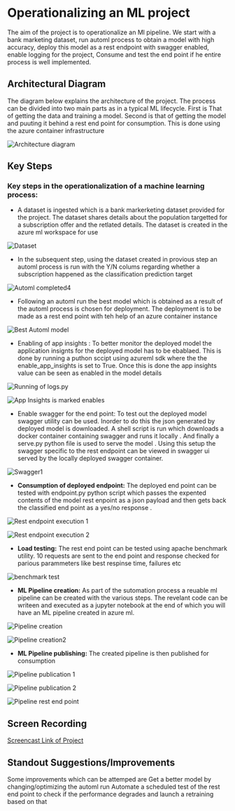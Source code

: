 # Operationalizing an ML project

The aim of the project is to operationalize an Ml pipeline. We start with a bank marketing dataset, run automl process
to obtain a model with high accuracy, deploy this model as a rest endpoint with swagger enabled, enable logging for the project,
Consume and test the end point if he entire process is well implemented.

## Architectural Diagram
The diagram below explains the architecture of the project.
The process can be divided into two main parts as in a typical ML lifecycle. 
First is That of getting the data and training a model.
Second is that of getting the model and puuting it behind a rest end point for consumption. This is done using the azure container infrastructure

![Architecture diagram](https://github.com/abhijit-kalita/nd00333_AZMLND_C2/blob/master/starter_files/images/Project_Architecture.png)


## Key Steps

### Key steps in the operationalization of a machine learning process:

* A dataset is ingested which is a bank markerketing dataset provided for the project. The dataset shares details about the 
population targetted for a subscription offer and the retlated details. The dataset is created in the azure ml workspace for use

![Dataset](https://github.com/abhijit-kalita/nd00333_AZMLND_C2/blob/master/starter_files/images/Bankmktng_Dataset.png)

* In the subsequent step, using the dataset created in provious step an automl process is run with the Y/N colums regarding whether a subscription happened
as the classification prediction target

![Automl completed](https://github.com/abhijit-kalita/nd00333_AZMLND_C2/blob/master/starter_files/images/Automl_completed_exp.png)4

* Following an automl run the best model which is obtained as a result of the automl process is chosen for deployment. The deployment is to be 
made as a rest end point with teh help of an azure container instance

![Best Automl model](https://github.com/abhijit-kalita/nd00333_AZMLND_C2/blob/master/starter_files/images/Automl_Best_exp.png)

* Enabling of app insights : To better monitor the deployed model the application insignts for the deployed model has to be ebablaed.
This is done by running a puthon sccipt using azureml sdk where the the enable_app_insights is set to True. Once this is done the app insights
value can be seen as enabled in the model details

![Running of logs.py](https://github.com/abhijit-kalita/nd00333_AZMLND_C2/blob/master/starter_files/images/logs-py-run.png)

![App Insights is marked enables](https://github.com/abhijit-kalita/nd00333_AZMLND_C2/blob/master/starter_files/images/app-insights-enabled.png)


* Enable swagger for the end point: To test out the deployed model swagger utility can be used. Inorder to do this the json generated by deployed model is downloaded.
A shell script is run which downloads a docker container containing swagger and runs it locally . And finally a serve.py python file is used to serve the model .
Using this setup the swagger specific to the rest endpoint can be viewed in swagger ui served by the locally deployed swagger container.

![Swagger1](https://github.com/abhijit-kalita/nd00333_AZMLND_C2/blob/master/starter_files/images/swagger-json-serving.png)


* **Consumption of deployed endpoint:** The deployed end point can be tested with endpoint.py python script which passes the expented contents of the model 
rest enpoint as a json payload and then gets back the classified end point as a yes/no response .

![Rest endpoint execution 1](https://github.com/abhijit-kalita/nd00333_AZMLND_C2/blob/master/starter_files/images/end-point-execution-json.png)

![Rest endpoint execution 2](https://github.com/abhijit-kalita/nd00333_AZMLND_C2/blob/master/starter_files/images/endpoint-execution.png)

* **Load testing:** The rest end point can be tested using apache benchmark utility. 10 requests are sent to the end point and response checked for parious parammeters 
like best respinse time, failures etc

![benchmark test](https://github.com/abhijit-kalita/nd00333_AZMLND_C2/blob/master/starter_files/images/Benchmark-test-api.png)

* **ML Pipeline creation:** As part of the sutomation process a reuable ml pipeline can be created with the various steps. The revelant code can be writeen and executed
as a jupyter notebook at the end of which you will have an ML pipeline created in azure ml.

![Pipeline creation](https://github.com/abhijit-kalita/nd00333_AZMLND_C2/blob/master/starter_files/images/pipeline-notebook-run2.png)

![Pipeline creation2](https://github.com/abhijit-kalita/nd00333_AZMLND_C2/blob/master/starter_files/images/pipelin120.png)


* **ML Pipeline publishing:** The created pipeline is then published for consumption

![Pipeline publication 1](https://github.com/abhijit-kalita/nd00333_AZMLND_C2/blob/master/starter_files/images/pipeline7.png)

![Pipeline publication 2](https://github.com/abhijit-kalita/nd00333_AZMLND_C2/blob/master/starter_files/images/pipeline8.png)

![Pipeline rest end point](https://github.com/abhijit-kalita/nd00333_AZMLND_C2/blob/master/starter_files/images/pipeline11.png)


## Screen Recording
[Screencast Link of Project](https://youtu.be/9Y6MumokV9Y)

## Standout Suggestions/Improvements
Some improvements which can be attemped are
Get a better model by changing/optimizing the automl run
Automate a scheduled test of the rest end point to check if the performance degrades and launch a retraining based on that


